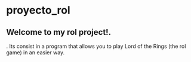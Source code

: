 # proyecto_rol

## Welcome to my rol project!.



. Its consist in a program that allows you to play Lord of the Rings (the rol game) in an easier way. 
